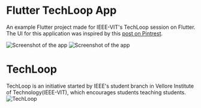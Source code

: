 # Flutter TechLoop App

An example Flutter project made for IEEE-VIT's TechLoop session on Flutter.
The UI for this application was inspired by this [post on Pintrest](https://www.pinterest.com/pin/296041375495451936/).

![Screenshot of the app](https://github.com/aryan9600/Flutter-TechLoop/blob/master/image.png) ![Screenshot of the app](https://github.com/aryan9600/Flutter-TechLoop/blob/master/image2.png)

# TechLoop
TechLoop is an initiative started by IEEE's student branch in Vellore Institute of Technology(IEEE-VIT), which encourages students teaching students.
![TechLoop](https://github.com/aryan9600/Flutter-TechLoop/blob/master/techloop.png)





